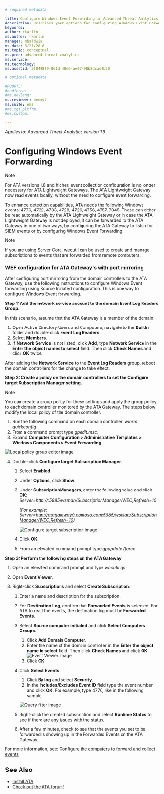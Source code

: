 ```yaml
---
# required metadata

title: Configure Windows Event Forwarding in Advanced Threat Analytics | Microsoft Docs
description: Describes your options for configuring Windows Event Forwarding with ATA
keywords:
author: rkarlin
ms.author: rkarlin
manager: mbaldwin
ms.date: 3/21/2018
ms.topic: conceptual
ms.prod: advanced-threat-analytics
ms.service:
ms.technology:
ms.assetid: 3f0498f9-061d-40e6-ae07-98b8dcad9b20

# optional metadata

#ROBOTS:
#audience:
#ms.devlang:
ms.reviewer: bennyl
ms.suite: ems
#ms.tgt_pltfrm:
#ms.custom:

---
```


*Applies to: Advanced Threat Analytics version 1.9*



# Configuring Windows Event Forwarding

> [!NOTE]
> For ATA versions 1.8 and higher, event collection configuration is no longer necessary for ATA Lightweight Gateways. The ATA Lightweight Gateway now read events locally, without the need to configure event forwarding.

To enhance detection capabilities, ATA needs the following Windows events: 4776, 4732, 4733, 4728, 4729, 4756, 4757, 7045. These can either be read automatically by the ATA Lightweight Gateway or in case the ATA Lightweight Gateway is not deployed, it can be forwarded to the ATA Gateway in one of two ways, by configuring the ATA Gateway to listen for SIEM events or by configuring Windows Event Forwarding.

> [!NOTE]
> If you are using Server Core, [wecutil](https://docs.microsoft.com/windows-server/administration/windows-commands/wecutil) can be used to create and manage subscriptions to events that are forwarded from remote computers.

### WEF configuration for ATA Gateway's with port mirroring

After configuring port mirroring from the domain controllers to the ATA Gateway, use the following instructions to configure Windows Event forwarding using Source Initiated configuration. This is one way to configure Windows Event forwarding. 

**Step 1: Add the network service account to the domain Event Log Readers Group.** 

In this scenario, assume that the ATA Gateway is a member of the domain.

1.	Open Active Directory Users and Computers, navigate to the **BuiltIn** folder and double-click **Event Log Readers**. 
2.	Select **Members**.
3.	If **Network Service** is not listed, click **Add**, type **Network Service** in the **Enter the object names to select** field. Then click **Check Names** and click **OK** twice. 

After adding the **Network Service** to the **Event Log Readers** group, reboot the domain controllers for the change to take effect.

**Step 2: Create a policy on the domain controllers to set the Configure target Subscription Manager setting.** 
> [!Note] 
> You can create a group policy for these settings and apply the group policy to each domain controller monitored by the ATA Gateway. The steps below modify the local policy of the domain controller. 	

1.	Run the following command on each domain controller: *winrm quickconfig*
2.  From a command prompt type *gpedit.msc*.
3.	Expand **Computer Configuration > Administrative Templates > Windows Components > Event Forwarding**

![Local policy group editor image](media/wef%201%20local%20group%20policy%20editor.png)

4.	Double-click **Configure target Subscription Manager**.
   
    1.	Select **Enabled**.
    2.	Under **Options**, click **Show**.
    3.	Under **SubscriptionManagers**, enter the following value and click **OK**:	*Server=http://<fqdnATAGateway>:5985/wsman/SubscriptionManager/WEC,Refresh=10* 
      
         *(For example: Server=http://atagateway9.contoso.com:5985/wsman/SubscriptionManager/WEC,Refresh=10)*
      
         ![Configure target subscription image](media/wef%202%20config%20target%20sub%20manager.png)
      
    4.	Click **OK**.
    5.	From an elevated command prompt type *gpupdate /force*. 

**Step 3: Perform the following steps on the ATA Gateway** 

1.	Open an elevated command prompt and type *wecutil qc*
2.	Open **Event Viewer**. 
3.	Right-click **Subscriptions** and select **Create Subscription**. 

    1.	Enter a name and description for the subscription. 
    2.	For **Destination Log**, confirm that **Forwarded Events** is selected. For ATA to read the events, the destination log must be **Forwarded Events**. 
    3.	Select **Source computer initiated** and click **Select Computers Groups**.
        1.	Click **Add Domain Computer**.
        2.	Enter the name of the domain controller in the **Enter the object name to select** field. Then click **Check Names** and click **OK**.  
          ![Event Viewer image](media/wef3%20event%20viewer.png)  
        3.	Click **OK**.
    4.	Click **Select Events**.
        1. Click **By log** and select **Security**.
        2. In the **Includes/Excludes Event ID** field type the event number and click **OK**. For example, type 4776, like in the following sample.

        ![Query filter image](media/wef%204%20query%20filter.png)

    5.	Right-click the created subscription and select **Runtime Status** to see if there are any issues with the status. 
    6.	After a few minutes, check to see that the events you set to be forwarded is showing up in the Forwarded Events on the ATA Gateway.


For more information, see: [Configure the computers to forward and collect events](https://technet.microsoft.com/library/cc748890)

## See Also
- [Install ATA](install-ata-step1.md)
- [Check out the ATA forum!](https://social.technet.microsoft.com/Forums/security/home?forum=mata)
